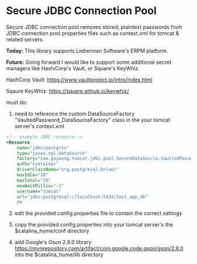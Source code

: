 # Secure JDBC Connection Pool
Secure JDBC connection pool removes stored, plaintext passwords from JDBC connection pool properties files such as context.xml
for tomcat & related servers.

**Today:**
This library supports Lieberman Software's ERPM platform.

**Future:**
Going forward I would like to support some additional secret managers like HashiCorp's Vault, or Square's KeyWhiz.

HashCorp Vault: https://www.vaultproject.io/intro/index.html

Sqaure KeyWhiz: https://square.github.io/keywhiz/

must do:
1. need to reference the custom DataSourceFactory "VaultedPassword_DataSourceFactory" class 
   in the your tomcat server's context.xml
```xml
<!-- example JDBC resource-->
<Resource
	name="jdbc/postgres"
	type="javax.sql.DataSource" 
	factory="com.goyoung.tomcat.jdbc.pool.SecureDataSource.VaultedPassword_DataSourceFactory" 
	auth="Container" 
	driverClassName="org.postgresql.Driver" 
	maxIdle="10" 
	maxTotal="20" 
	maxWaitMillis="-1" 
	username="tomcat"
	url="jdbc:postgresql://localhost:5432/test_app_db" 
	/>
```
2. edit the provided config.properties file to contain the correct settings

3. copy the provided config.properties into your tomcat server's the $catalina_home/conf directory

4. add Google's Gson 2.8.0 library https://mvnrepository.com/artifact/com.google.code.gson/gson/2.8.0
into the $catalina_home/lib directory
